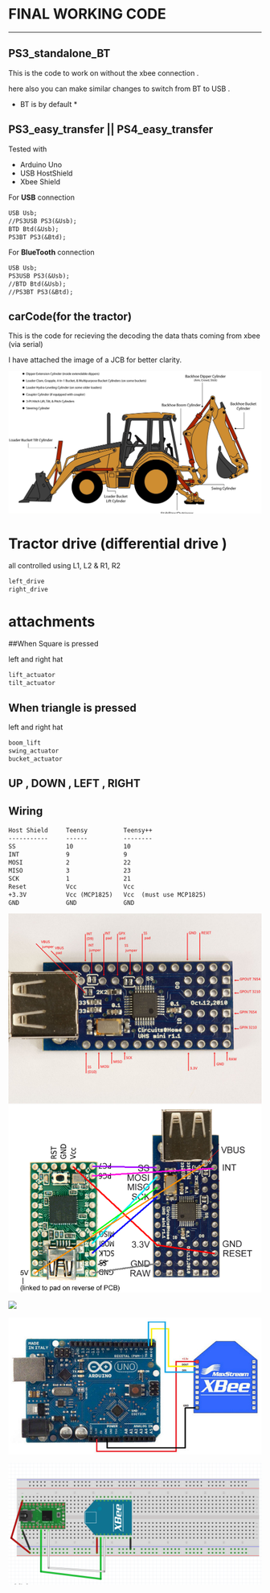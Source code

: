 # FINAL WORKING CODE
--------------------------------------

## PS3_standalone_BT

This is the code to work on without the xbee connection .

here also you can make similar changes to switch from BT to USB . 
* BT is by default *

## PS3_easy_transfer || PS4_easy_transfer

Tested with

- Arduino Uno 
- USB HostShield
- Xbee Shield

For **USB** connection 

	USB Usb;
	//PS3USB PS3(&Usb);
	BTD Btd(&Usb);
	PS3BT PS3(&Btd);

For **BlueTooth** connection

	USB Usb;
	PS3USB PS3(&Usb);
	//BTD Btd(&Usb);
	//PS3BT PS3(&Btd);
	

	
## carCode(for the tractor)

This is the code for recieving the decoding the data thats coming from xbee (via serial)

I have attached the image of a JCB for better clarity.

![](../docs/Backhoe-Cylinder-Identification-Diagram.jpg) 




Tractor drive (differential drive )
====================
all controlled using L1, L2 & R1, R2

	left_drive
	right_drive
	
	
attachments 
=========================

##When Square is pressed

left and right hat
	
	lift_actuator
	tilt_actuator
	
## When triangle is pressed 

left and right hat 
	
	boom_lift
	swing_actuator
	bucket_actuator
	
## UP , DOWN , LEFT , RIGHT  


## Wiring 

	Host Shield     Teensy          Teensy++
	-----------     ------          --------
	SS              10              10
	INT             9               9
	MOSI            2               22
	MISO            3               23
	SCK             1               21
	Reset           Vcc             Vcc
	+3.3V           Vcc (MCP1825)   Vcc  (must use MCP1825)
	GND             GND             GND





![](../docs/usb_host_mini.jpg) 
![](../docs/USB_Host_Shield_and_Teensy2.png) 

![](../docs/teen.jpg) 

![](../docs/uno_teensy.jpg)

![](../docs/new.png)
